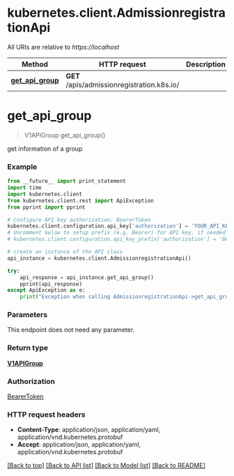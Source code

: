 # kubernetes.client.AdmissionregistrationApi

All URIs are relative to *https://localhost*

Method | HTTP request | Description
------------- | ------------- | -------------
[**get_api_group**](AdmissionregistrationApi.md#get_api_group) | **GET** /apis/admissionregistration.k8s.io/ | 


# **get_api_group**
> V1APIGroup get_api_group()



get information of a group

### Example 
```python
from __future__ import print_statement
import time
import kubernetes.client
from kubernetes.client.rest import ApiException
from pprint import pprint

# Configure API key authorization: BearerToken
kubernetes.client.configuration.api_key['authorization'] = 'YOUR_API_KEY'
# Uncomment below to setup prefix (e.g. Bearer) for API key, if needed
# kubernetes.client.configuration.api_key_prefix['authorization'] = 'Bearer'

# create an instance of the API class
api_instance = kubernetes.client.AdmissionregistrationApi()

try: 
    api_response = api_instance.get_api_group()
    pprint(api_response)
except ApiException as e:
    print("Exception when calling AdmissionregistrationApi->get_api_group: %s\n" % e)
```

### Parameters
This endpoint does not need any parameter.

### Return type

[**V1APIGroup**](V1APIGroup.md)

### Authorization

[BearerToken](../README.md#BearerToken)

### HTTP request headers

 - **Content-Type**: application/json, application/yaml, application/vnd.kubernetes.protobuf
 - **Accept**: application/json, application/yaml, application/vnd.kubernetes.protobuf

[[Back to top]](#) [[Back to API list]](../README.md#documentation-for-api-endpoints) [[Back to Model list]](../README.md#documentation-for-models) [[Back to README]](../README.md)

